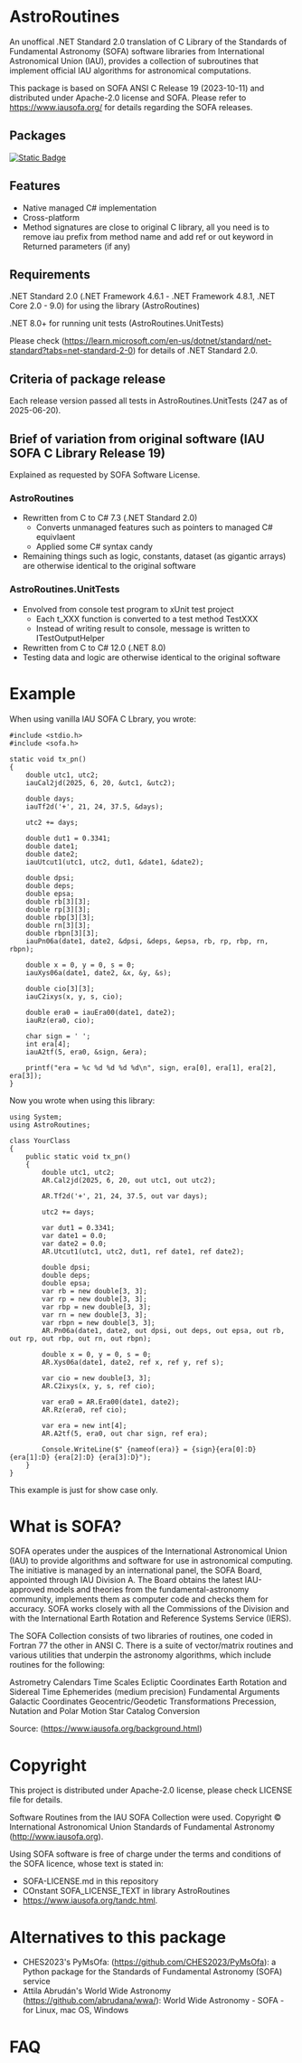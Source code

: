 # AstroRoutines
An unoffical .NET Standard 2.0 translation of C Library of the Standards of Fundamental Astronomy (SOFA) software libraries from International Astronomical Union (IAU), provides a collection of subroutines that implement official IAU algorithms for astronomical computations.

This package is based on SOFA ANSI C Release 19 (2023-10-11) and distributed under Apache-2.0 license and SOFA. 
Please refer to https://www.iausofa.org/ for details regarding the SOFA releases.

## Packages
[![Static Badge](https://img.shields.io/nuget/v/AstroRoutines.svg)](https://www.nuget.org/packages/AstroRoutines/)

## Features
- Native managed C# implementation
- Cross-platform
- Method signatures are close to original C library, all you need is to remove iau prefix from method name and add ref or out keyword in Returned parameters (if any)

## Requirements
.NET Standard 2.0 (.NET Framework 4.6.1 - .NET Framework 4.8.1, .NET Core 2.0 - 9.0) for using the library (AstroRoutines)

.NET 8.0+ for running unit tests (AstroRoutines.UnitTests)

Please check (https://learn.microsoft.com/en-us/dotnet/standard/net-standard?tabs=net-standard-2-0) for details of .NET Standard 2.0.

## Criteria of package release
Each release version passed all tests in AstroRoutines.UnitTests (247 as of 2025-06-20).

## Brief of variation from original software (IAU SOFA C Library Release 19)
Explained as requested by SOFA Software License.

### AstroRoutines
- Rewritten from C to C# 7.3 (.NET Standard 2.0)
    - Converts unmanaged features such as pointers to managed C# equivlaent
    - Applied some C# syntax candy
- Remaining things such as logic, constants, dataset (as gigantic arrays) are otherwise identical to the original software

### AstroRoutines.UnitTests
- Envolved from console test program to xUnit test project
    - Each t_XXX function is converted to a test method TestXXX
    - Instead of writing result to console, message is written to ITestOutputHelper
- Rewritten from C to C# 12.0 (.NET 8.0)
- Testing data and logic are otherwise identical to the original software

# Example
When using vanilla IAU SOFA C Lbrary, you wrote:
```
#include <stdio.h>
#include <sofa.h>

static void tx_pn()
{
    double utc1, utc2;
    iauCal2jd(2025, 6, 20, &utc1, &utc2);

    double days;
    iauTf2d('+', 21, 24, 37.5, &days);

    utc2 += days;

    double dut1 = 0.3341;
    double date1;
    double date2;
    iauUtcut1(utc1, utc2, dut1, &date1, &date2);

    double dpsi;
    double deps;
    double epsa;
    double rb[3][3];
    double rp[3][3];
    double rbp[3][3];
    double rn[3][3];
    double rbpn[3][3];
    iauPn06a(date1, date2, &dpsi, &deps, &epsa, rb, rp, rbp, rn, rbpn);

    double x = 0, y = 0, s = 0;
    iauXys06a(date1, date2, &x, &y, &s);

    double cio[3][3];
    iauC2ixys(x, y, s, cio);

    double era0 = iauEra00(date1, date2);
    iauRz(era0, cio);

    char sign = ' ';
    int era[4];
    iauA2tf(5, era0, &sign, &era);

    printf("era = %c %d %d %d %d\n", sign, era[0], era[1], era[2], era[3]);
}
```
Now you wrote when using this library:
```
using System;
using AstroRoutines;

class YourClass
{
    public static void tx_pn()
    {
        double utc1, utc2;
        AR.Cal2jd(2025, 6, 20, out utc1, out utc2);

        AR.Tf2d('+', 21, 24, 37.5, out var days);

        utc2 += days;

        var dut1 = 0.3341;
        var date1 = 0.0;
        var date2 = 0.0;
        AR.Utcut1(utc1, utc2, dut1, ref date1, ref date2);

        double dpsi;
        double deps;
        double epsa;
        var rb = new double[3, 3];
        var rp = new double[3, 3];
        var rbp = new double[3, 3];
        var rn = new double[3, 3];
        var rbpn = new double[3, 3];
        AR.Pn06a(date1, date2, out dpsi, out deps, out epsa, out rb, out rp, out rbp, out rn, out rbpn);

        double x = 0, y = 0, s = 0;
        AR.Xys06a(date1, date2, ref x, ref y, ref s);

        var cio = new double[3, 3];
        AR.C2ixys(x, y, s, ref cio);

        var era0 = AR.Era00(date1, date2);
        AR.Rz(era0, ref cio);

        var era = new int[4];
        AR.A2tf(5, era0, out char sign, ref era);

        Console.WriteLine($" {nameof(era)} = {sign}{era[0]:D} {era[1]:D} {era[2]:D} {era[3]:D}");
    }
}
```
This example is just for show case only.

# What is SOFA?
SOFA operates under the auspices of the International Astronomical Union (IAU) to provide algorithms and software for use in astronomical computing. The initiative is managed by an international panel, the SOFA Board, appointed through IAU Division A. The Board obtains the latest IAU-approved models and theories from the fundamental-astronomy community, implements them as computer code and checks them for accuracy. SOFA works closely with all the Commissions of the Division and with the International Earth Rotation and Reference Systems Service (IERS).

The SOFA Collection consists of two libraries of routines, one coded in Fortran 77 the other in ANSI C. There is a suite of vector/matrix routines and various utilities that underpin the astronomy algorithms, which include routines for the following:

Astrometry
Calendars
Time Scales
Ecliptic Coordinates
Earth Rotation and Sidereal Time
Ephemerides (medium precision)
Fundamental Arguments
Galactic Coordinates
Geocentric/Geodetic Transformations
Precession, Nutation and Polar Motion
Star Catalog Conversion

Source: (https://www.iausofa.org/background.html)

# Copyright
This project is distributed under Apache-2.0 license, please check LICENSE file for details.

Software Routines from the IAU SOFA Collection were used. Copyright © International Astronomical Union Standards of Fundamental Astronomy (http://www.iausofa.org).

Using SOFA software is free of charge under the terms and conditions of the SOFA licence, whose text is stated in:
- SOFA-LICENSE.md in this repository
- COnstant SOFA_LICENSE_TEXT in library AstroRoutines
- https://www.iausofa.org/tandc.html.

# Alternatives to this package
- CHES2023's PyMsOfa: (https://github.com/CHES2023/PyMsOfa): a Python package for the Standards of Fundamental Astronomy (SOFA) service
- Attila Abrudán's World Wide Astronomy (https://github.com/abrudana/wwa/): World Wide Astronomy - SOFA - for Linux, mac OS, Windows

# FAQ
